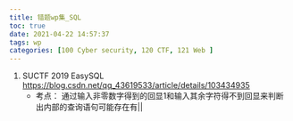 ```yaml
---
title: 错题wp集_SQL
toc: true
date: 2021-04-22 14:57:37
tags: wp
categories: [100 Cyber security, 120 CTF, 121 Web ]
---
```



1. SUCTF 2019 EasySQL https://blog.csdn.net/qq_43619533/article/details/103434935
    *  考点： 通过输入非零数字得到的回显1和输入其余字符得不到回显来判断出内部的查询语句可能存在有||

